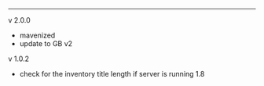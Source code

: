 

--------------------------------------------------------
v 2.0.0
- mavenized
- update to GB v2

v 1.0.2
- check for the inventory title length if server is running 1.8